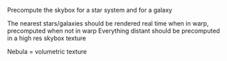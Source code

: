 Precompute the skybox for a star system and for a galaxy

The nearest stars/galaxies should be rendered real time when in warp, precomputed when not in warp
Everything distant should be precomputed in a high res skybox texture

Nebula = volumetric texture


